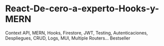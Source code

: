 # React-De-cero-a-experto-Hooks-y-MERN
Context API, MERN, Hooks, Firestore, JWT, Testing, Autenticaciones, Despliegues, CRUD, Logs, MUI, Multiple Routers... Bestseller
